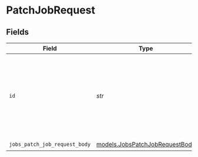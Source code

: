 # PatchJobRequest


## Fields

| Field                                                                                                                                        | Type                                                                                                                                         | Required                                                                                                                                     | Description                                                                                                                                  |
| -------------------------------------------------------------------------------------------------------------------------------------------- | -------------------------------------------------------------------------------------------------------------------------------------------- | -------------------------------------------------------------------------------------------------------------------------------------------- | -------------------------------------------------------------------------------------------------------------------------------------------- |
| `id`                                                                                                                                         | *str*                                                                                                                                        | :heavy_check_mark:                                                                                                                           | A jobId or uuid in STRING format. JobId must be prefixed with `jobId:`(Examples: `"8d218e6c-7a16-4f9f-90f7-cc1d93b9e596"`, `"jobId:98765"`). |
| `jobs_patch_job_request_body`                                                                                                                | [models.JobsPatchJobRequestBody](../models/jobspatchjobrequestbody.md)                                                                       | :heavy_check_mark:                                                                                                                           | N/A                                                                                                                                          |